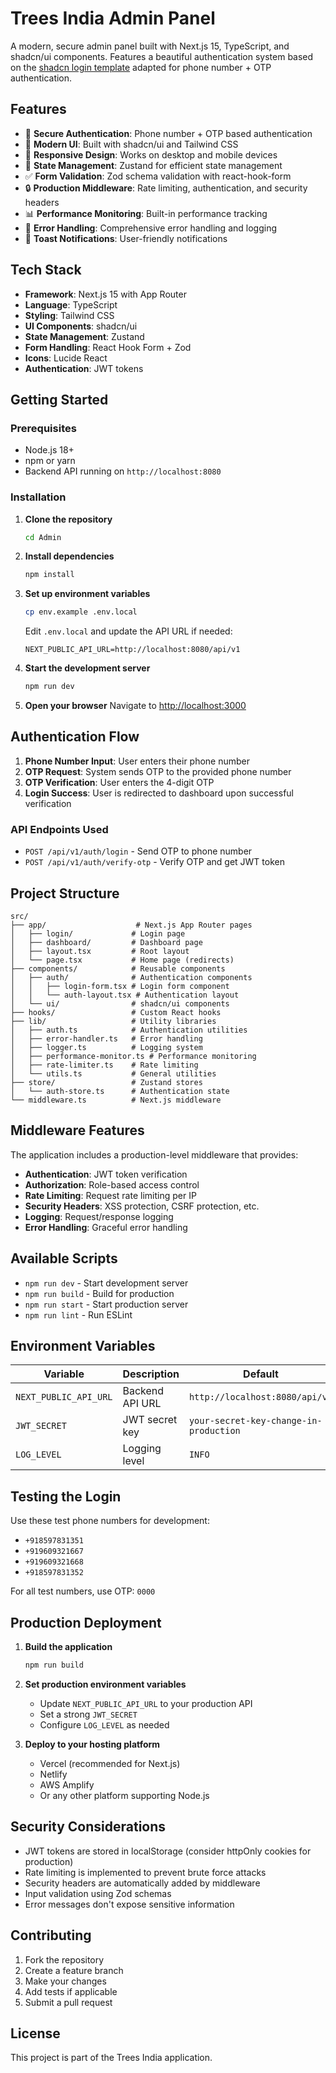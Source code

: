 # Trees India Admin Panel

A modern, secure admin panel built with Next.js 15, TypeScript, and shadcn/ui components. Features a beautiful authentication system based on the [shadcn login template](https://ui.shadcn.com/view/login-01) adapted for phone number + OTP authentication.

## Features

- 🔐 **Secure Authentication**: Phone number + OTP based authentication
- 🎨 **Modern UI**: Built with shadcn/ui and Tailwind CSS
- 📱 **Responsive Design**: Works on desktop and mobile devices
- 🔄 **State Management**: Zustand for efficient state management
- ✅ **Form Validation**: Zod schema validation with react-hook-form
- 🔒 **Production Middleware**: Rate limiting, authentication, and security headers
- 📊 **Performance Monitoring**: Built-in performance tracking
- 🚨 **Error Handling**: Comprehensive error handling and logging
- 🔔 **Toast Notifications**: User-friendly notifications

## Tech Stack

- **Framework**: Next.js 15 with App Router
- **Language**: TypeScript
- **Styling**: Tailwind CSS
- **UI Components**: shadcn/ui
- **State Management**: Zustand
- **Form Handling**: React Hook Form + Zod
- **Icons**: Lucide React
- **Authentication**: JWT tokens

## Getting Started

### Prerequisites

- Node.js 18+
- npm or yarn
- Backend API running on `http://localhost:8080`

### Installation

1. **Clone the repository**

   ```bash
   cd Admin
   ```

2. **Install dependencies**

   ```bash
   npm install
   ```

3. **Set up environment variables**

   ```bash
   cp env.example .env.local
   ```

   Edit `.env.local` and update the API URL if needed:

   ```env
   NEXT_PUBLIC_API_URL=http://localhost:8080/api/v1
   ```

4. **Start the development server**

   ```bash
   npm run dev
   ```

5. **Open your browser**
   Navigate to [http://localhost:3000](http://localhost:3000)

## Authentication Flow

1. **Phone Number Input**: User enters their phone number
2. **OTP Request**: System sends OTP to the provided phone number
3. **OTP Verification**: User enters the 4-digit OTP
4. **Login Success**: User is redirected to dashboard upon successful verification

### API Endpoints Used

- `POST /api/v1/auth/login` - Send OTP to phone number
- `POST /api/v1/auth/verify-otp` - Verify OTP and get JWT token

## Project Structure

```
src/
├── app/                    # Next.js App Router pages
│   ├── login/             # Login page
│   ├── dashboard/         # Dashboard page
│   ├── layout.tsx         # Root layout
│   └── page.tsx           # Home page (redirects)
├── components/            # Reusable components
│   ├── auth/              # Authentication components
│   │   ├── login-form.tsx # Login form component
│   │   └── auth-layout.tsx # Authentication layout
│   └── ui/                # shadcn/ui components
├── hooks/                 # Custom React hooks
├── lib/                   # Utility libraries
│   ├── auth.ts            # Authentication utilities
│   ├── error-handler.ts   # Error handling
│   ├── logger.ts          # Logging system
│   ├── performance-monitor.ts # Performance monitoring
│   ├── rate-limiter.ts    # Rate limiting
│   └── utils.ts           # General utilities
├── store/                 # Zustand stores
│   └── auth-store.ts      # Authentication state
└── middleware.ts          # Next.js middleware
```

## Middleware Features

The application includes a production-level middleware that provides:

- **Authentication**: JWT token verification
- **Authorization**: Role-based access control
- **Rate Limiting**: Request rate limiting per IP
- **Security Headers**: XSS protection, CSRF protection, etc.
- **Logging**: Request/response logging
- **Error Handling**: Graceful error handling

## Available Scripts

- `npm run dev` - Start development server
- `npm run build` - Build for production
- `npm run start` - Start production server
- `npm run lint` - Run ESLint

## Environment Variables

| Variable              | Description     | Default                                |
| --------------------- | --------------- | -------------------------------------- |
| `NEXT_PUBLIC_API_URL` | Backend API URL | `http://localhost:8080/api/v1`         |
| `JWT_SECRET`          | JWT secret key  | `your-secret-key-change-in-production` |
| `LOG_LEVEL`           | Logging level   | `INFO`                                 |

## Testing the Login

Use these test phone numbers for development:

- `+918597831351`
- `+919609321667`
- `+919609321668`
- `+918597831352`

For all test numbers, use OTP: `0000`

## Production Deployment

1. **Build the application**

   ```bash
   npm run build
   ```

2. **Set production environment variables**

   - Update `NEXT_PUBLIC_API_URL` to your production API
   - Set a strong `JWT_SECRET`
   - Configure `LOG_LEVEL` as needed

3. **Deploy to your hosting platform**
   - Vercel (recommended for Next.js)
   - Netlify
   - AWS Amplify
   - Or any other platform supporting Node.js

## Security Considerations

- JWT tokens are stored in localStorage (consider httpOnly cookies for production)
- Rate limiting is implemented to prevent brute force attacks
- Security headers are automatically added by middleware
- Input validation using Zod schemas
- Error messages don't expose sensitive information

## Contributing

1. Fork the repository
2. Create a feature branch
3. Make your changes
4. Add tests if applicable
5. Submit a pull request

## License

This project is part of the Trees India application.
